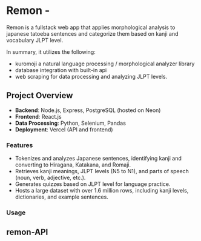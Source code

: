 # Remon - 
Remon is a fullstack web app that applies morphological analysis to japanese tatoeba sentences and categorize them based on kanji and vocabulary JLPT level.

In summary, it utilizes the following: 
- kuromoji a natural language processing / morphological analyzer library 
- database integration with built-in api
- web scraping for data processing and analyzing JLPT levels.

## Project Overview

- **Backend**: Node.js, Express, PostgreSQL (hosted on Neon)
- **Frontend**: React.js
- **Data Processing**: Python, Selenium, Pandas
- **Deployment**: Vercel (API and frontend)

### Features

- Tokenizes and analyzes Japanese sentences, identifying kanji and converting to Hiragana, Katakana, and Romaji.
- Retrieves kanji meanings, JLPT levels (N5 to N1), and parts of speech (noun, verb, adjective, etc.).
- Generates quizzes based on JLPT level for language practice.
- Hosts a large dataset with over 1.6 million rows, including kanji levels, dictionaries, and example sentences.

### Usage

## remon-API
